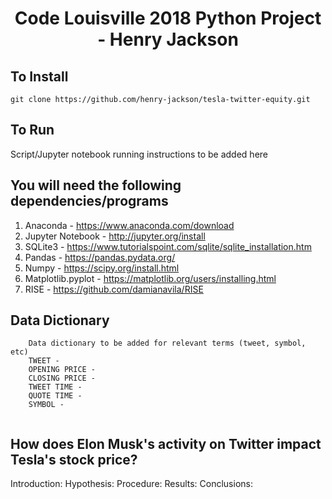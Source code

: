 # <p align="center"> Code Louisville 2018 Python Project - Henry Jackson </p>

## To Install
```
git clone https://github.com/henry-jackson/tesla-twitter-equity.git
```

## To Run
Script/Jupyter notebook running instructions to be added here

## You will need the following dependencies/programs
1. Anaconda - https://www.anaconda.com/download
2. Jupyter Notebook - http://jupyter.org/install
3. SQLite3 - https://www.tutorialspoint.com/sqlite/sqlite_installation.htm
4. Pandas - https://pandas.pydata.org/
5. Numpy - https://scipy.org/install.html
6. Matplotlib.pyplot - https://matplotlib.org/users/installing.html
7. RISE - https://github.com/damianavila/RISE

## Data Dictionary
```
    Data dictionary to be added for relevant terms (tweet, symbol, etc)
    TWEET - 
    OPENING PRICE - 
    CLOSING PRICE - 
    TWEET TIME - 
    QUOTE TIME - 
    SYMBOL - 
    
```

## How does Elon Musk's activity on Twitter impact Tesla's stock price?

Introduction:
Hypothesis:
Procedure:
Results:
Conclusions:
